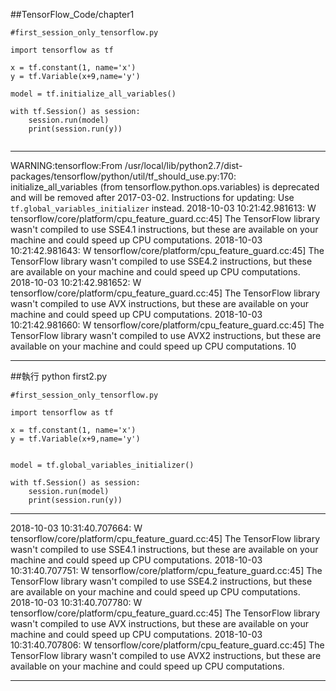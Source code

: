 ##TensorFlow_Code/chapter1
```
#first_session_only_tensorflow.py

import tensorflow as tf

x = tf.constant(1, name='x')
y = tf.Variable(x+9,name='y')

model = tf.initialize_all_variables()

with tf.Session() as session:
    session.run(model)
    print(session.run(y))
    
```
***
WARNING:tensorflow:From /usr/local/lib/python2.7/dist-packages/tensorflow/python/util/tf_should_use.py:170: initialize_all_variables (from tensorflow.python.ops.variables) is deprecated and will be removed after 2017-03-02.
Instructions for updating:
Use `tf.global_variables_initializer` instead.
2018-10-03 10:21:42.981613: W tensorflow/core/platform/cpu_feature_guard.cc:45] The TensorFlow library wasn't compiled to use SSE4.1 instructions, but these are available on your machine and could speed up CPU computations.
2018-10-03 10:21:42.981643: W tensorflow/core/platform/cpu_feature_guard.cc:45] The TensorFlow library wasn't compiled to use SSE4.2 instructions, but these are available on your machine and could speed up CPU computations.
2018-10-03 10:21:42.981652: W tensorflow/core/platform/cpu_feature_guard.cc:45] The TensorFlow library wasn't compiled to use AVX instructions, but these are available on your machine and could speed up CPU computations.
2018-10-03 10:21:42.981660: W tensorflow/core/platform/cpu_feature_guard.cc:45] The TensorFlow library wasn't compiled to use AVX2 instructions, but these are available on your machine and could speed up CPU computations.
10
***
##執行 python first2.py
```
#first_session_only_tensorflow.py

import tensorflow as tf

x = tf.constant(1, name='x')
y = tf.Variable(x+9,name='y')


model = tf.global_variables_initializer()

with tf.Session() as session:
    session.run(model)
    print(session.run(y))
 ```
***
2018-10-03 10:31:40.707664: W tensorflow/core/platform/cpu_feature_guard.cc:45] The TensorFlow library wasn't compiled to use SSE4.1 instructions, but these are available on your machine and could speed up CPU computations.
2018-10-03 10:31:40.707751: W tensorflow/core/platform/cpu_feature_guard.cc:45] The TensorFlow library wasn't compiled to use SSE4.2 instructions, but these are available on your machine and could speed up CPU computations.
2018-10-03 10:31:40.707780: W tensorflow/core/platform/cpu_feature_guard.cc:45] The TensorFlow library wasn't compiled to use AVX instructions, but these are available on your machine and could speed up CPU computations.
2018-10-03 10:31:40.707806: W tensorflow/core/platform/cpu_feature_guard.cc:45] The TensorFlow library wasn't compiled to use AVX2 instructions, but these are available on your machine and could speed up CPU computations.
***
